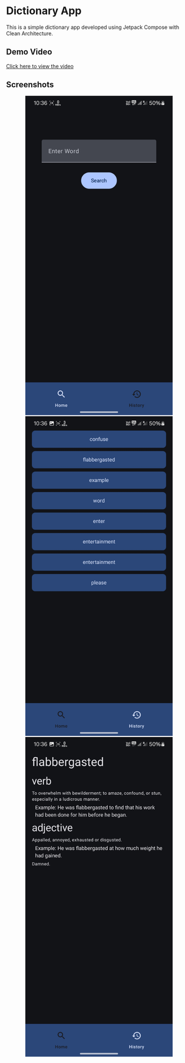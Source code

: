 # Dictionary App

This is a simple dictionary app developed using Jetpack Compose with Clean Architecture.

## Demo Video

[Click here to view the video](https://github.com/kuldeepbairwa/kuldeep-bairwa-dictionary-app/blob/a8b4018b238fb7ebcdd4824c46c980c0530c3a0d/recording.mp4)


## Screenshots

<p align="center">
  <img src="https://github.com/kuldeepbairwa/kuldeep-bairwa-dictionary-app/blob/7af656366a08949b132500581f060a35ff5d4e60/Screenshot1.jpg" alt="Screenshot 1" width="400"/>
  <img src="https://github.com/kuldeepbairwa/kuldeep-bairwa-dictionary-app/blob/7af656366a08949b132500581f060a35ff5d4e60/Screenshot2.jpg" alt="Screenshot 2" width="400"/>
  <img src="https://github.com/kuldeepbairwa/kuldeep-bairwa-dictionary-app/blob/7af656366a08949b132500581f060a35ff5d4e60/Screenshot3.jpg" alt="Screenshot 3" width="400"/>
</p>

